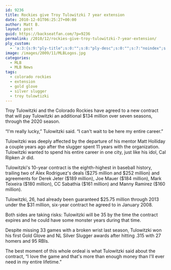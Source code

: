 ```yaml
---
id: 9236
title: Rockies give Troy Tulowitzki 7 year extension
date: 2010-12-01T06:25:27+00:00
author: Matt B.
layout: post
guid: https://backseatfan.com/?p=9236
permalink: /2010/12/rockies-give-troy-tulowitzki-7-year-extension/
ply_custom:
  - 'a:3:{s:9:"ply-title";s:0:"";s:8:"ply-desc";s:0:"";s:7:"noindex";s:0:"";}'
image: /images/2009/11/MLBLogos.jpg
categories:
  - MLB
  - MLB News
tags:
  - colorado rockies
  - extension
  - gold glove
  - silver slugger
  - troy tulowtizki
---
```


<div class="entry">
  <p>
    Troy Tulowitzki and the Colorado Rockies have agreed to a new contract that will pay Tulowitzki an additional $134 million over seven seasons, through the 2020 season.
  </p>

  <p>
    &#8220;I'm really lucky,&#8221; Tulowitzki said. &#8220;I can't wait to be here my entire career.&#8221;
  </p>

  <p>
    Tulowitzki was deeply affected by the departure of his mentor Matt Holliday a couple years ago after the slugger spent 11 years with the organization. Tulowitzki wanted to spend his entire career in one city, just like his idol, Cal Ripken Jr did.
  </p>

  <p>
    Tulowitzki's 10-year contract is the eighth-highest in baseball history, trailing two of Alex Rodriguez's deals ($275 million and $252 million) and agreements for Derek Jeter ($189 million), Joe Mauer ($184 million), Mark Teixeira ($180 million), CC Sabathia ($161 million) and Manny Ramirez ($160 million).
  </p>

  <p>
    Tulowitzki, 26, had already been guaranteed $25.75 million through 2013 under the $31 million, six-year contract he agreed to in January 2008.
  </p>

  <p>
    Both sides are taking risks: Tulowitzki will be 35 by the time the contract expires and he could have some monster years during that time.
  </p>

  <p>
    Despite missing 33 games with a broken wrist last season, Tulowitzki won his first Gold Glove and NL Silver Slugger awards after hitting .315 with 27 homers and 95 RBIs.
  </p>

  <p>
    The best moment of this whole ordeal is what Tulowitzki said about the contract, &#8220;I love the game and that's more than enough money than I'll ever need in my entire lifetime.&#8221;
  </p>
</div>
